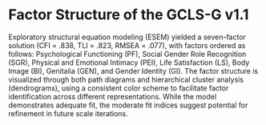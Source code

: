 # Factor Structure of the GCLS-G v1.1

Exploratory structural equation modeling (ESEM) yielded a seven-factor solution (CFI = .838, TLI = .823, RMSEA = .077), with factors ordered as follows: Psychological Functioning (PF), Social Gender Role Recognition (SGR), Physical and Emotional Intimacy (PEI), Life Satisfaction (LS), Body Image (BI), Genitalia (GEN), and Gender Identity (GI). The factor structure is visualized through both path diagrams and hierarchical cluster analysis (dendrograms), using a consistent color scheme to facilitate factor identification across different representations. While the model demonstrates adequate fit, the moderate fit indices suggest potential for refinement in future scale iterations. 